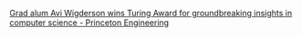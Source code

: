 [Grad alum Avi Wigderson wins Turing Award for groundbreaking insights in computer science - Princeton Engineering](https://qi.tc/qi/119809)